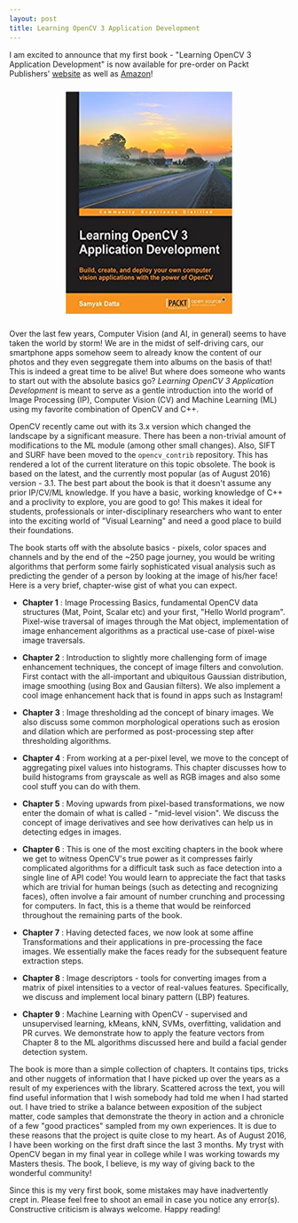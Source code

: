 ```yaml
---
layout: post
title: Learning OpenCV 3 Application Development
---
```


I am excited to announce that my first book - "Learning OpenCV 3 Application Development" is now available for pre-order on Packt Publishers' [website](https://www.packtpub.com/application-development/learning-opencv-3-application-development) as well as [Amazon](https://www.amazon.in/Learning-OpenCV-Samyak-Datta-ebook/dp/B01IF8J2CK)!

<div style="text-align:center">
	<img style="padding:10px;" src="/image/learning_opencv3_cover.jpg" alt="Learning OpenCV 3 - Cover" width="300" height="400">
</div>

Over the last few years, Computer Vision (and AI, in general) seems to have taken the world by storm! We are in the midst of self-driving cars, our smartphone apps somehow seem to already know the content of our photos and they even seggregate them into albums on the basis of that! This is indeed a great time to be alive! But where does someone who wants to start out with the absolute basics go? *Learning OpenCV 3 Application Development* is meant to serve as a gentle introduction into the world of Image Processing (IP), Computer Vision (CV) and Machine Learning (ML) using my favorite combination of OpenCV and C++. 

OpenCV recently came out with its 3.x version which changed the landscape by a significant measure. There has been a non-trivial amount of modifications to the ML module (among other small changes). Also, SIFT and SURF have been moved to the `opencv_contrib` repository. This has rendered a lot of the current literature on this topic obsolete. The book is based on the latest, and the currently most popular (as of August 2016) version - 3.1. The best part about the book is that it doesn't assume any prior IP/CV/ML knowledge. If you have a basic, working knowledge of C++ and a proclivity to explore, you are good to go! This makes it ideal for students, professionals or inter-disciplinary researchers who want to enter into the exciting world of "Visual Learning" and need a good place to build their foundations.

The book starts off with the absolute basics - pixels, color spaces and channels and by the end of the ~250 page journey, you would be writing algorithms that perform some fairly sophisticated visual analysis such as predicting the gender of a person by looking at the image of his/her face! Here is a very brief, chapter-wise gist of what you can expect.

+ **Chapter 1** : Image Processing Basics, fundamental OpenCV data structures (Mat, Point, Scalar etc) and your first, "Hello World program". Pixel-wise traversal of images through the Mat object, implementation of image enhancement algorithms as a practical use-case of pixel-wise image traversals.

+ **Chapter 2** : Introduction to slightly more challenging form of image enhancement techniques, the concept of image filters and convolution. First contact with the all-important and ubiquitous Gaussian distribution, image smoothing (using Box and Gausian filters). We also implement a cool image enhancement hack that is found in apps such as Instagram!

+ **Chapter 3** : Image thresholding ad the concept of binary images. We also discuss some common morphological operations such as erosion and dilation which are performed as post-processing step after thresholding algorithms.

+ **Chapter 4** : From working at a per-pixel level, we move to the concept of aggregating pixel values into histograms. This chapter discusses how to build histograms from grayscale as well as RGB images and also some cool stuff you can do with them.

+ **Chapter 5** : Moving upwards from pixel-based transformations, we now enter the domain of what is called - "mid-level vision". We discuss the concept of image derivatives and see how derivatives can help us in detecting edges in images.

+ **Chapter 6** : This is one of the most exciting chapters in the book where we get to witness OpenCV's true power as it compresses fairly complicated algorithms for a difficult task such as face detection into a single line of API code! You would learn to appreciate the fact that tasks which are trivial for human beings (such as detecting and recognizing faces), often involve a fair amount of number crunching and processing for computers. In fact, this is a theme that would be reinforced throughout the remaining parts of the book.

+ **Chapter 7** : Having detected faces, we now look at some affine Transformations and their applications in pre-processing the face images. We essentially make the faces ready for the subsequent feature extraction steps.

+ **Chapter 8** : Image descriptors - tools for converting images from a matrix of pixel intensities to a vector of real-values features. Specifically, we discuss and implement local binary pattern (LBP) features.

+ **Chapter 9** : Machine Learning with OpenCV - supervised and unsupervised learning, kMeans, kNN, SVMs, overfitting, validation and PR curves. We demonstrate how to apply the feature vectors from Chapter 8 to the ML algorithms discussed here and build a facial gender detection system.

The book is more than a simple collection of chapters. It contains tips, tricks and other nuggets of information that I have picked up over the years as a result of my experiences with the library. Scattered across the text, you will find useful information that I wish somebody had told me when I had started out. I have tried to strike a balance between exposition of the subject matter, code samples that demonstrate the theory in action and a chronicle of a few "good practices" sampled from my own experiences. It is due to these reasons that the project is quite close to my heart. As of August 2016, I have been working on the first draft since the last 3 months. My tryst with OpenCV began in my final year in college while I was working towards my Masters thesis. The book, I believe, is my way of giving back to the wonderful community!

Since this is my very first book, some mistakes may have inadvertently crept in. Please feel free to shoot an email in case you notice any error(s). Constructive criticism is always welcome. Happy reading!

